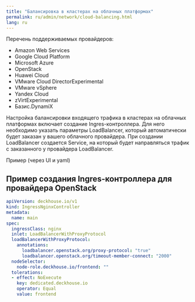```yaml
---
title: "Балансировка в кластерах на облачных платформах"
permalink: ru/admin/network/cloud-balancing.html
lang: ru
---
```


Перечень поддерживаемых провайдеров:

* Amazon Web Services
* Google Cloud Platform
* Microsoft Azure
* OpenStack
* Huawei Cloud
* VMware Cloud DirectorExperimental
* VMware vSphere
* Yandex Cloud
* zVirtExperimental
* Базис.DynamiX

Настройка балансировки входящего трафика в кластерах на облачных платформах включает создание Ingres-контроллера.
Для него необходимо указать параметры LoadBalancer, который автоматически будет заказан у вашего облачного провайдера.
При создании LoadBalancer создается Service, на который будет направляться трафик с заказанного у провайдера LoadBalancer.

Пример (через UI и yaml)

## Пример создания Ingres-контроллера для провайдера OpenStack

```yaml
apiVersion: deckhouse.io/v1
kind: IngressNginxController
metadata:
  name: main
spec:
  ingressClass: nginx
  inlet: LoadBalancerWithProxyProtocol
  loadBalancerWithProxyProtocol:
    annotations:
      loadbalancer.openstack.org/proxy-protocol: "true"
      loadbalancer.openstack.org/timeout-member-connect: "2000"
  nodeSelector:
    node-role.deckhouse.io/frontend: ""
  tolerations:
  - effect: NoExecute
    key: dedicated.deckhouse.io
    operator: Equal
    value: frontend
```
